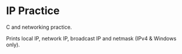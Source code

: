 # IP Practice

C and networking practice.

Prints local IP, network IP, broadcast IP and netmask (IPv4 & Windows only).
